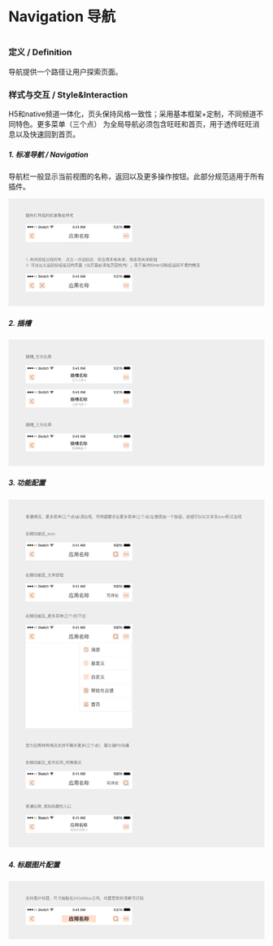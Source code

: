 # Navigation 导航

#  

### 定义 / Definition

  
  


导航提供一个路径让用户探索页面。

  
  


### 样式与交互 / Style&Interaction

  
  


H5和native频道一体化，页头保持风格一致性；采用基本框架+定制，不同频道不同特色。更多菜单（三个点） 为全局导航必须包含旺旺和首页，用于透传旺旺消息以及快速回到首页。

  
  


##### 1. 标准导航 / Navigation

  
  


导航栏一般显示当前视图的名称，返回以及更多操作按钮。此部分规范适用于所有插件。

![](/assets/navi1.png)  
  


##### 2. 插槽

![](/assets/navi2.png)  
  


##### 3. 功能配置

![](/assets/navi3.png)

  


##### 4. 标题图片配置

![](/assets/navi4.png)


